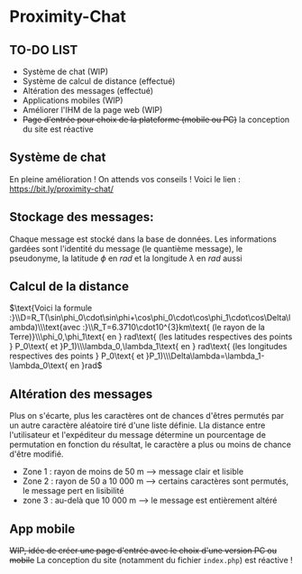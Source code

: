 # Proximity-Chat

## TO-DO LIST

- Système de chat (WIP)
- Système de calcul de distance (effectué)
- Altération des messages (effectué)
- Applications mobiles (WIP)
- Améliorer l'IHM de la page web (WIP)
- ~~Page d'entrée pour choix de la plateforme (mobile ou PC)~~ la conception du site est réactive

## Système de chat

En pleine amélioration ! On attends vos conseils !
Voici le lien : https://bit.ly/proximity-chat/

## Stockage des messages:

Chaque message est stocké dans la base de données.
Les informations gardées sont l'identité du message (le quantième message), le pseudonyme, la latitude $\phi$ en $rad$ et la longitude $\lambda$ en $rad$ aussi

## Calcul de la distance 

$\text{Voici la formule :}\\D=R_T(\sin\phi_0\cdot\sin\phi+\cos\phi_0\cdot\cos\phi_1\cdot\cos\Delta\lambda)\\\text{avec :}\\R_T=6.3710\cdot10^{3}km\text{ (le rayon de la Terre)}\\\phi_0,\phi_1\text{ en } rad\text{ (les latitudes respectives des points } P_0\text{ et }P_1)\\\lambda_0,\lambda_1\text{ en } rad\text{ (les longitudes respectives des points } P_0\text{ et }P_1)\\\Delta\lambda=\lambda_1-\lambda_0\text{ en }rad$ 


## Altération des messages 

Plus on s'écarte, plus les caractères ont de chances d'êtres permutés par un autre caractère aléatoire tiré d'une liste définie. Lla distance entre l'utilisateur et l'expéditeur du message détermine un pourcentage de permutation en fonction du résultat, le caractère a plus ou moins de chance d'être modifié.
- Zone 1 : rayon de moins de 50 m --> message clair et lisible
- Zone 2 : rayon de 50 a 10 000 m --> certains caractères sont permutés, le message pert en lisibilité
- zone 3 : au-delà que 10 000 m --> le message est entièrement altéré

## App mobile

~~WIP, idée de créer une page d'entrée avec le choix d'une version PC ou mobile~~
La conception du site (notamment du fichier `index.php`) est réactive !

